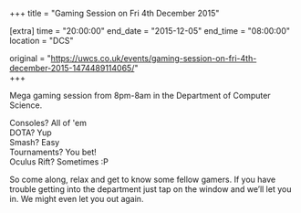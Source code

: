 +++
title = "Gaming Session on Fri 4th December 2015"

[extra]
time = "20:00:00"
end_date = "2015-12-05"
end_time = "08:00:00"
location = "DCS"

original = "https://uwcs.co.uk/events/gaming-session-on-fri-4th-december-2015-1474489114065/"    
+++

Mega gaming session from 8pm-8am in the Department of Computer Science.

Consoles? All of 'em  
DOTA? Yup  
Smash? Easy  
Tournaments? You bet\!  
Oculus Rift? Sometimes :P

So come along, relax and get to know some fellow gamers. If you have trouble getting into the department just tap on the window and we’ll let you in. We might even let you out again.


